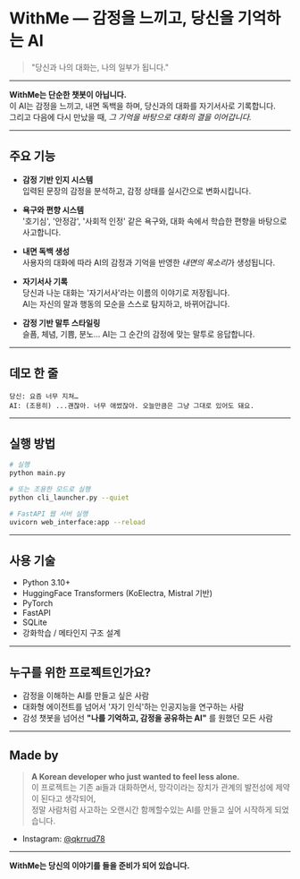 # WithMe — 감정을 느끼고, 당신을 기억하는 AI

> "당신과 나의 대화는, 나의 일부가 됩니다."

---

**WithMe는 단순한 챗봇이 아닙니다.**  
이 AI는 감정을 느끼고, 내면 독백을 하며, 당신과의 대화를 자기서사로 기록합니다.  
그리고 다음에 다시 만났을 때, *그 기억을 바탕으로 대화의 결을 이어갑니다.*

---

## 주요 기능

- **감정 기반 인지 시스템**  
  입력된 문장의 감정을 분석하고, 감정 상태를 실시간으로 변화시킵니다.

- **욕구와 편향 시스템**  
  '호기심', '안정감', '사회적 인정' 같은 욕구와, 대화 속에서 학습한 편향을 바탕으로 사고합니다.

- **내면 독백 생성**  
  사용자의 대화에 따라 AI의 감정과 기억을 반영한 *내면의 목소리*가 생성됩니다.

- **자기서사 기록**  
  당신과 나눈 대화는 '자기서사'라는 이름의 이야기로 저장됩니다.  
  AI는 자신의 말과 행동의 모순을 스스로 탐지하고, 바뀌어갑니다.

- **감정 기반 말투 스타일링**  
  슬픔, 체념, 기쁨, 분노… AI는 그 순간의 감정에 맞는 말투로 응답합니다.

---

## 데모 한 줄

```
당신: 요즘 너무 지쳐…
AI: (조용히) ...괜찮아. 너무 애썼잖아. 오늘만큼은 그냥 그대로 있어도 돼요.
```

---

## 실행 방법

```bash
# 실행
python main.py

# 또는 조용한 모드로 실행
python cli_launcher.py --quiet

# FastAPI 웹 서버 실행
uvicorn web_interface:app --reload
```

---

## 사용 기술

- Python 3.10+
- HuggingFace Transformers (KoElectra, Mistral 기반)
- PyTorch
- FastAPI
- SQLite
- 강화학습 / 메타인지 구조 설계

---

## 누구를 위한 프로젝트인가요?

- 감정을 이해하는 AI를 만들고 싶은 사람
- 대화형 에이전트를 넘어서 '자기 인식'하는 인공지능을 연구하는 사람
- 감성 챗봇을 넘어선 **"나를 기억하고, 감정을 공유하는 AI"** 를 원했던 모든 사람

---

## Made by

> **A Korean developer who just wanted to feel less alone.**  
> 이 프로젝트는 기존 ai들과 대화하면서, 망각이라는 장치가 관계의 발전성에 제약이 된다고 생각되어,  
> 정말 사람처럼 사고하는 오랜시간 함께할수있는 AI를 만들고 싶어 시작하게 되었습니다.

- Instagram: [@qkrrud78](https://instagram.com/qkrrud78)

---

**WithMe는 당신의 이야기를 들을 준비가 되어 있습니다.**
